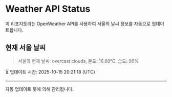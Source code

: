 
# Weather API Status

이 리포지토리는 OpenWeather API를 사용하여 서울의 날씨 정보를 자동으로 업데이트합니다.

## 현재 서울 날씨
> 서울의 현재 날씨: overcast clouds, 온도: 16.88°C, 습도: 96%

⏳ 업데이트 시간: 2025-10-15 20:21:18 (UTC)

---
자동 업데이트 봇에 의해 관리됩니다.
